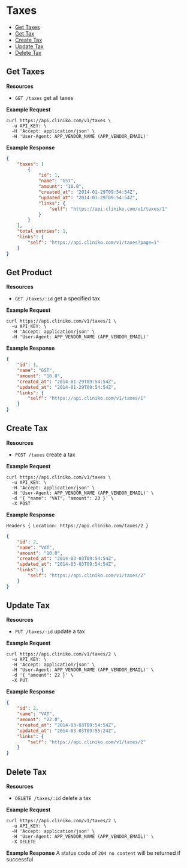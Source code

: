 Taxes
============
* [Get Taxes](#get-taxes "This will return all taxes.")
* [Get Tax](#get-tax "This will return a specified tax.")
* [Create Tax](#create-tax "This will create a tax.")
* [Update Tax](#update-tax "This will update a tax.")
* [Delete Tax](#delete-tax "This will delete a tax.")

Get Taxes
----------------

**Resources**
* ```GET /taxes``` get all taxes

**Example Request**
```shell
curl https://api.cliniko.com/v1/taxes \
  -u API_KEY: \
  -H 'Accept: application/json' \
  -H 'User-Agent: APP_VENDOR_NAME (APP_VENDOR_EMAIL)'
```

**Example Response**
```json
{
    "taxes": [
        {
            "id": 1,
            "name": "GST",
            "amount": "10.0",
            "created_at": "2014-01-29T09:54:54Z",
            "updated_at": "2014-01-29T09:54:54Z",
            "links": {
                "self": "https://api.cliniko.com/v1/taxes/1"
            }
        }
    ],
    "total_entries": 1,
    "links": {
        "self": "https://api.cliniko.com/v1/taxes?page=1"
    }
}
```

Get Product
------------

**Resources**
* ```GET /taxes/:id``` get a specified tax

**Example Request**
```shell
curl https://api.cliniko.com/v1/taxes/1 \
  -u API_KEY: \
  -H 'Accept: application/json' \
  -H 'User-Agent: APP_VENDOR_NAME (APP_VENDOR_EMAIL)'
```

**Example Response**
```json
{
    "id": 1,
    "name": "GST",
    "amount": "10.0",
    "created_at": "2014-01-29T09:54:54Z",
    "updated_at": "2014-01-29T09:54:54Z",
    "links": {
        "self": "https://api.cliniko.com/v1/taxes/1"
    }
}
```

Create Tax
----------------
**Resources**
* ```POST /taxes``` create a tax

**Example Request**
```shell
curl https://api.cliniko.com/v1/taxes \
  -u API_KEY: \
  -H 'Accept: application/json' \
  -H 'User-Agent: APP_VENDOR_NAME (APP_VENDOR_EMAIL)' \
  -d '{ "name": "VAT", "amount": 23 }' \
  -X POST
```
**Example Response**
```
Headers { Location: https://api.cliniko.com/taxes/2 }
```
```json
{
    "id": 2,
    "name": "VAT",
    "amount": "10.0",
    "created_at": "2014-03-03T09:54:54Z",
    "updated_at": "2014-03-03T09:54:54Z",
    "links": {
        "self": "https://api.cliniko.com/v1/taxes/2"
    }
}
```

Update Tax
----------------
**Resources**
* ```PUT /taxes/:id``` update a tax

**Example Request**
```shell
curl https://api.cliniko.com/v1/taxes/2 \
  -u API_KEY: \
  -H 'Accept: application/json' \
  -H 'User-Agent: APP_VENDOR_NAME (APP_VENDOR_EMAIL)' \
  -d '{ "amount": 22 }' \
  -X PUT
```
**Example Response**
```json
{
    "id": 2,
    "name": "VAT",
    "amount": "22.0",
    "created_at": "2014-03-03T09:54:54Z",
    "updated_at": "2014-03-03T09:55:24Z",
    "links": {
        "self": "https://api.cliniko.com/v1/taxes/2"
    }
}
```

Delete Tax
----------------
**Resources**
* ```DELETE /taxes/:id``` delete a tax

**Example Request**
```shell
curl https://api.cliniko.com/v1/taxes/2 \
  -u API_KEY: \
  -H 'Accept: application/json' \
  -H 'User-Agent: APP_VENDOR_NAME (APP_VENDOR_EMAIL)' \
  -X DELETE
```
**Example Response**
A status code of `204 no content` will be returned if successful


